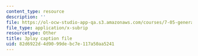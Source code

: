 ```yaml
---
content_type: resource
description: ''
file: https://ol-ocw-studio-app-qa.s3.amazonaws.com/courses/7-05-general-biochemistry-spring-2020/82d6922d4d9099debc7e117a50aa5241_Ed0Wg-5YYCk.srt
file_type: application/x-subrip
resourcetype: Other
title: 3play caption file
uid: 82d6922d-4d90-99de-bc7e-117a50aa5241
---
```

